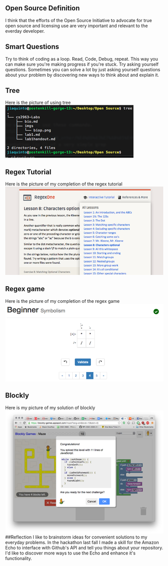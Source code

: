 ## Open Source Definition
  I think that the efforts of the Open Source Initiative to advocate for
  true open source and licensing use are very important and relevant to the
  everday developer.
## Smart Questions
  Try to think of coding as a loop. Read, Code, Debug, repeat. This way you can make sure you're making progress if you're stuck.
  Try asking yourself questions. Sometimes you can solve a lot by just asking yourself questions about your problem by discovering new ways to think about and explain it.
## Tree
  Here is the picture of using tree ![tree](tree.png)
## Regex Tutorial
  Here is the picture of my completion of the regex tutorial ![regex](regex.png)
## Regex game
  Here is the picture of my completion of the regex game ![reggame](reggame.png)
## Blockly
  Here is my picture of my solution of blockly ![blockly](blockly.png)
##Reflection
  I like to brainstorm ideas for convenient solutions to my everyday problems. In the hackathon
  last fall I made a skill for the Amazon Echo to interface with Github's API and tell you things
  about your repository. I'd like to discover more ways to use the Echo and enhance it's functionality.
